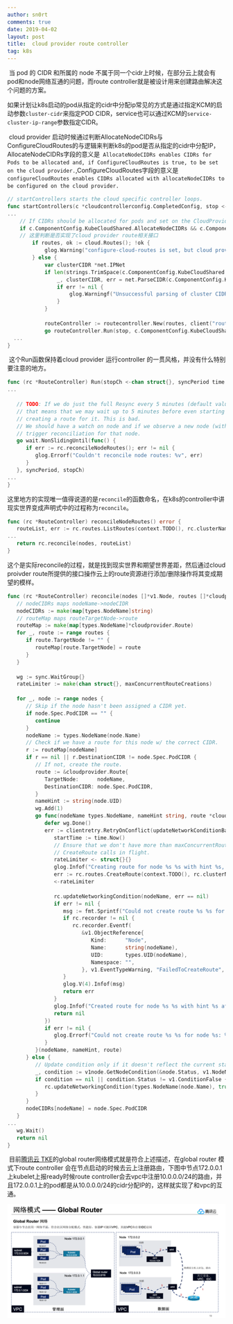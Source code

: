 ```yaml
---
author: sn0rt
comments: true
date: 2019-04-02
layout: post
title:  cloud provider route controller
tag: k8s
---
```


​	当 pod 的 CIDR 和所属的 node 不属于同一个cidr上时候，在部分云上就会有pod和node网络互通的问题，而route controller就是被设计用来创建路由解决这个问题的方案。

​	如果计划让k8s启动的pod从指定的cidr中分配ip常见的方式是通过指定KCM的启动参数`cluster-cidr`来指定POD CIDR，service也可以通过KCM的`service-cluster-ip-range`参数指定CIDR。

​	cloud provider 启动时候通过判断AllocateNodeCIDRs与ConfigureCloudRoutes的与逻辑来判断k8s的pod是否从指定的cidr中分配IP，AllocateNodeCIDRs字段的意义是` AllocateNodeCIDRs enables CIDRs for Pods to be allocated and, if ConfigureCloudRoutes is true, to be set on the cloud provider.`,ConfigureCloudRoutes字段的意义是`configureCloudRoutes enables CIDRs allocated with allocateNodeCIDRs to be configured on the cloud provider.`

```go
// startControllers starts the cloud specific controller loops.
func startControllers(c *cloudcontrollerconfig.CompletedConfig, stop <-chan struct{}, cloud cloudprovider.Interface) error {
...
	// If CIDRs should be allocated for pods and set on the CloudProvider, then start the route controller
	if c.ComponentConfig.KubeCloudShared.AllocateNodeCIDRs && c.ComponentConfig.KubeCloudShared.ConfigureCloudRoutes {
    // 这里判断是否实现了cloud provider route相关接口
		if routes, ok := cloud.Routes(); !ok {
			glog.Warning("configure-cloud-routes is set, but cloud provider does not support routes. Will not configure cloud provider routes.")
		} else {
			var clusterCIDR *net.IPNet
			if len(strings.TrimSpace(c.ComponentConfig.KubeCloudShared.ClusterCIDR)) != 0 {
				_, clusterCIDR, err = net.ParseCIDR(c.ComponentConfig.KubeCloudShared.ClusterCIDR)
				if err != nil {
					glog.Warningf("Unsuccessful parsing of cluster CIDR %v: %v", c.ComponentConfig.KubeCloudShared.ClusterCIDR, err)
				}
			}

			routeController := routecontroller.New(routes, client("route-controller"), c.SharedInformers.Core().V1().Nodes(), c.ComponentConfig.KubeCloudShared.ClusterName, clusterCIDR)
			go routeController.Run(stop, c.ComponentConfig.KubeCloudShared.RouteReconciliationPeriod.Duration)
  ...
}
```

​	这个Run函数保持着cloud provider 运行controller 的一贯风格，并没有什么特别要注意的地方。

```go
func (rc *RouteController) Run(stopCh <-chan struct{}, syncPeriod time.Duration) {
...

   // TODO: If we do just the full Resync every 5 minutes (default value)
   // that means that we may wait up to 5 minutes before even starting
   // creating a route for it. This is bad.
   // We should have a watch on node and if we observe a new node (with CIDR?)
   // trigger reconciliation for that node.
   go wait.NonSlidingUntil(func() {
      if err := rc.reconcileNodeRoutes(); err != nil {
         glog.Errorf("Couldn't reconcile node routes: %v", err)
      }
   }, syncPeriod, stopCh)
...
}
```

​	这里地方的实现唯一值得说道的是`reconcile`的函数命名，在k8s的controller中讲现实世界变成声明式中的过程称为`reconcile`。

```go
func (rc *RouteController) reconcileNodeRoutes() error {
   routeList, err := rc.routes.ListRoutes(context.TODO(), rc.clusterName)
...
   return rc.reconcile(nodes, routeList)
}
```

​	这个是实际reconcile的过程，就是找到现实世界和期望世界差距，然后通过cloud proivder route所提供的接口操作云上的route资源进行添加/删除操作将其变成期望的模样。

```go
func (rc *RouteController) reconcile(nodes []*v1.Node, routes []*cloudprovider.Route) error {
   // nodeCIDRs maps nodeName->nodeCIDR
   nodeCIDRs := make(map[types.NodeName]string)
   // routeMap maps routeTargetNode->route
   routeMap := make(map[types.NodeName]*cloudprovider.Route)
   for _, route := range routes {
      if route.TargetNode != "" {
         routeMap[route.TargetNode] = route
      }
   }

   wg := sync.WaitGroup{}
   rateLimiter := make(chan struct{}, maxConcurrentRouteCreations)

   for _, node := range nodes {
      // Skip if the node hasn't been assigned a CIDR yet.
      if node.Spec.PodCIDR == "" {
         continue
      }
      nodeName := types.NodeName(node.Name)
      // Check if we have a route for this node w/ the correct CIDR.
      r := routeMap[nodeName]
      if r == nil || r.DestinationCIDR != node.Spec.PodCIDR {
         // If not, create the route.
         route := &cloudprovider.Route{
            TargetNode:      nodeName,
            DestinationCIDR: node.Spec.PodCIDR,
         }
         nameHint := string(node.UID)
         wg.Add(1)
         go func(nodeName types.NodeName, nameHint string, route *cloudprovider.Route) {
            defer wg.Done()
            err := clientretry.RetryOnConflict(updateNetworkConditionBackoff, func() error {
               startTime := time.Now()
               // Ensure that we don't have more than maxConcurrentRouteCreations
               // CreateRoute calls in flight.
               rateLimiter <- struct{}{}
               glog.Infof("Creating route for node %s %s with hint %s, throttled %v", nodeName, route.DestinationCIDR, nameHint, time.Since(startTime))
               err := rc.routes.CreateRoute(context.TODO(), rc.clusterName, nameHint, route)
               <-rateLimiter

               rc.updateNetworkingCondition(nodeName, err == nil)
               if err != nil {
                  msg := fmt.Sprintf("Could not create route %s %s for node %s after %v: %v", nameHint, route.DestinationCIDR, nodeName, time.Since(startTime), err)
                  if rc.recorder != nil {
                     rc.recorder.Eventf(
                        &v1.ObjectReference{
                           Kind:      "Node",
                           Name:      string(nodeName),
                           UID:       types.UID(nodeName),
                           Namespace: "",
                        }, v1.EventTypeWarning, "FailedToCreateRoute", msg)
                  }
                  glog.V(4).Infof(msg)
                  return err
               }
               glog.Infof("Created route for node %s %s with hint %s after %v", nodeName, route.DestinationCIDR, nameHint, time.Now().Sub(startTime))
               return nil
            })
            if err != nil {
               glog.Errorf("Could not create route %s %s for node %s: %v", nameHint, route.DestinationCIDR, nodeName, err)
            }
         }(nodeName, nameHint, route)
      } else {
         // Update condition only if it doesn't reflect the current state.
         _, condition := v1node.GetNodeCondition(&node.Status, v1.NodeNetworkUnavailable)
         if condition == nil || condition.Status != v1.ConditionFalse {
            rc.updateNetworkingCondition(types.NodeName(node.Name), true)
         }
      }
      nodeCIDRs[nodeName] = node.Spec.PodCIDR
   }
...
   wg.Wait()
   return nil
}
```

​	目前[腾讯云 TKE](<https://yuerblog.cc/wp-content/uploads/%E8%85%BE%E8%AE%AF%E4%BA%91%E5%AE%B9%E5%99%A8%E6%9C%8D%E5%8A%A1TKE%E4%BA%A7%E5%93%81%E4%BB%8B%E7%BB%8D.pdf>)的global router网络模式就是符合上述描述，在global router 模式下route controller 会在节点启动的时候去云上注册路由，下图中节点172.0.0.1上kubelet上报ready时候route controller会去vpc中注册10.0.0.0/24的路由，并且172.0.0.1上的pod都是从10.0.0.0/24的cidr分配IP的，这样就实现了和vpc的互通。

![image-20190423113516302](../media/pic/tke-global-router.png)


